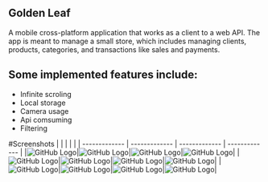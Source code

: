 ## Golden Leaf
A mobile cross-platform application that works as a client to a web API. The app is meant to manage 
a small store, which includes managing clients, products, categories, and transactions like sales and 
payments.

## Some implemented features include:
* Infinite scroling
* Local storage
* Camera usage
* Api comsuming
* Filtering

#Screenshots
|               |               |               |               | 
| ------------- | ------------- | ------------- | ------------- |
|![GitHub Logo](/GoldenLeafMobile/GoldenLeafMobile/Screenshots/01.jpg)|![GitHub Logo](/GoldenLeafMobile/GoldenLeafMobile/Screenshots/02.jpg)|![GitHub Logo](/GoldenLeafMobile/GoldenLeafMobile/Screenshots/03.jpg)|![GitHub Logo](/GoldenLeafMobile/GoldenLeafMobile/Screenshots/04.jpg)| 
|![GitHub Logo](/GoldenLeafMobile/GoldenLeafMobile/Screenshots/05.jpg)|![GitHub Logo](/GoldenLeafMobile/GoldenLeafMobile/Screenshots/06.jpg)|![GitHub Logo](/GoldenLeafMobile/GoldenLeafMobile/Screenshots/07.jpg)|![GitHub Logo](/GoldenLeafMobile/GoldenLeafMobile/Screenshots/08.jpg)|
|![GitHub Logo](/GoldenLeafMobile/GoldenLeafMobile/Screenshots/09.jpg)|![GitHub Logo](/GoldenLeafMobile/GoldenLeafMobile/Screenshots/10.jpg)|![GitHub Logo](/GoldenLeafMobile/GoldenLeafMobile/Screenshots/11.jpg)|![GitHub Logo](/GoldenLeafMobile/GoldenLeafMobile/Screenshots/12.jpg)|
